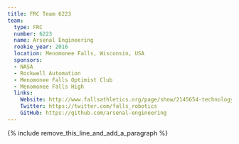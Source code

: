 ```yaml
---
title: FRC Team 6223
team:
  type: FRC
  number: 6223
  name: Arsenal Engineering
  rookie_year: 2016
  location: Menomonee Falls, Wisconsin, USA
  sponsors:
  - NASA
  - Rockwell Automation
  - Menomonee Falls Optimist Club
  - Menomonee Falls High
  links:
    Website: http://www.fallsathletics.org/page/show/2145654-technology-education-robotics
    Twitter: https://twitter.com/falls_robotics
    GitHub: https://github.com/arsenal-engineering
---
```


{% include remove_this_line_and_add_a_paragraph %}